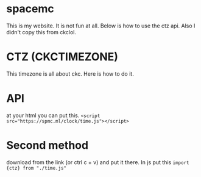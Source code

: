 # spacemc
This is my website. It is not fun at all. Below is how to use the ctz api. Also I didn't copy this from ckclol. 

# CTZ (CKCTIMEZONE)
This timezone is all about ckc. Here is how to do it.
# API
at your html you can put this.
`<script src="https://spmc.ml/clock/time.js"></script>`
# Second method
download from the link (or ctrl c + v) and put it there. In js put this `import {ctz} from "./time.js"`
